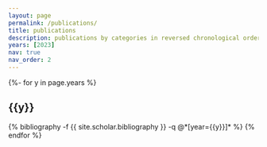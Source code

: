 ```yaml
---
layout: page
permalink: /publications/
title: publications
description: publications by categories in reversed chronological order. generated by jekyll-scholar.
years: [2023]
nav: true
nav_order: 2
---
```

<!-- _pages/publications.md -->
<div class="publications">

{%- for y in page.years %}
  <h2 class="year">{{y}}</h2>
  {% bibliography -f {{ site.scholar.bibliography }} -q @*[year={{y}}]* %}
{% endfor %}

</div>
